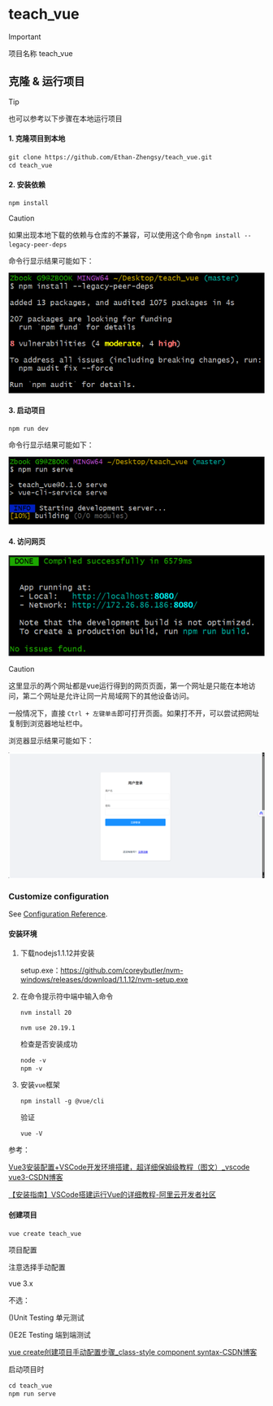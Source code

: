 # teach_vue



> [!IMPORTANT]
>
> 项目名称 teach_vue


## 克隆 & 运行项目

> [!TIP] 
>
> 也可以参考以下步骤在本地运行项目


#### 1. 克隆项目到本地

```
git clone https://github.com/Ethan-Zhengsy/teach_vue.git
cd teach_vue
```
#### 2. 安装依赖

```
npm install
```

> [!CAUTION]
>
> 如果出现本地下载的依赖与仓库的不兼容，可以使用这个命令`npm install --legacy-peer-deps`

命令行显示结果可能如下：

![npm_install_show](./image/npm_install_show.png)

#### 3. 启动项目

```
npm run dev
```

命令行显示结果可能如下：

![npm_run_serve_show](./image/npm_run_serve_show.png)

#### 4. 访问网页 

![vue_run_show](./image/vue_run_show.png)

> [!CAUTION]
>
> 这里显示的两个网址都是vue运行得到的网页页面，第一个网址是只能在本地访问，第二个网址是允许让同一片局域网下的其他设备访问。
> 
> 一般情况下，直接 `Ctrl + 左键单击`即可打开页面。如果打不开，可以尝试把网址复制到浏览器地址栏中。

浏览器显示结果可能如下：

![webpage_show](./image/webpage_show.png)

### Customize configuration
See [Configuration Reference](https://cli.vuejs.org/config/).



#### 安装环境

1. 下载nodejs1.1.12并安装

    setup.exe：https://github.com/coreybutler/nvm-windows/releases/download/1.1.12/nvm-setup.exe

2. 在命令提示符中端中输入命令

    ```shell
    nvm install 20
    ```

    ```shell
    nvm use 20.19.1
    ```

    检查是否安装成功

    ```shell
    node -v
    npm -v
    ```

3. 安装`vue`框架

    ```shell
    npm install -g @vue/cli
    ```

    验证

    ```shell
    vue -V
    ```

参考：

[Vue3安装配置+VSCode开发环境搭建，超详细保姆级教程（图文）_vscode vue3-CSDN博客](https://blog.csdn.net/s_naughty/article/details/144981486)

[【安装指南】VSCode搭建运行Vue的详细教程-阿里云开发者社区](https://developer.aliyun.com/article/1433440)

#### 创建项目

```shell
vue create teach_vue
```

项目配置

注意选择手动配置

vue 3.x

不选：

()Unit Testing 单元测试

()E2E Testing 端到端测试

[vue create创建项目手动配置步骤_class-style component syntax-CSDN博客](https://blog.csdn.net/weixin_45032067/article/details/126356391)


启动项目时

```
cd teach_vue
npm run serve
```



